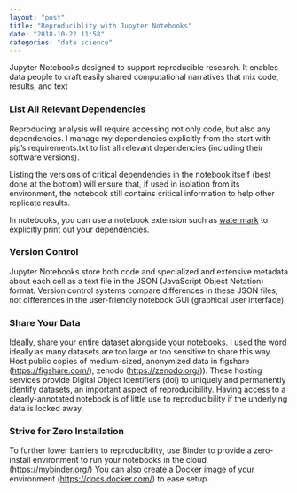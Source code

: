 ```yaml
---
layout: "post"
title: "Reproduciblity with Jupyter Notebooks"
date: "2018-10-22 11:58"
categories: "data science"
---
```


Jupyter Notebooks designed to support
reproducible research. It enables data people to craft easily shared computational narratives that
mix code, results, and text 

### List All Relevant Dependencies

Reproducing analysis will require accessing not only code, but also any
dependencies. I manage my dependencies
explicitly from the start with pip’s requirements.txt to list all relevant dependencies (including their software versions). 

Listing the versions of critical dependencies 
in the notebook itself (best done at the bottom) will ensure that, if used in isolation from its
environment, the notebook still contains critical information to help other replicate results.

In notebooks, you can use a notebook extension such
as [watermark](https://github.com/rasbt/watermark) to explicitly print out your dependencies. 

### Version Control

Jupyter Notebooks store both code and specialized and extensive
metadata about each cell as a text file in the JSON (JavaScript Object Notation) format. Version
control systems compare differences in these JSON files, not differences in the user-friendly
notebook GUI (graphical user interface). 

### Share Your Data

Ideally, share your entire dataset alongside your notebooks. I used the word ideally as many datasets
are too large or too sensitive to share this way.  Host public copies of medium-sized, anonymized data in 
figshare (https://figshare.com/), zenodo (https://zenodo.org/)).  These
hosting services provide Digital Object Identifiers (doi) to uniquely and permanently identify datasets, an important aspect of reproducibility. Having access to a clearly-annotated notebook is of little use to reproducibility if the underlying data is locked away.  

### Strive for Zero Installation 

To further lower barriers to reproducibility, use Binder to provide a zero-install environment to run your notebooks in the cloud (https://mybinder.org/) You can also create a Docker image of your environment (https://docs.docker.com/) to ease setup. 
